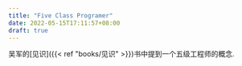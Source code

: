 ```yaml
---
title: "Five Class Programer"
date: 2022-05-15T17:11:57+08:00
draft: true
---
```


吴军的[见识]({{< ref "books/见识" >}})书中提到一个五级工程师的概念. 


